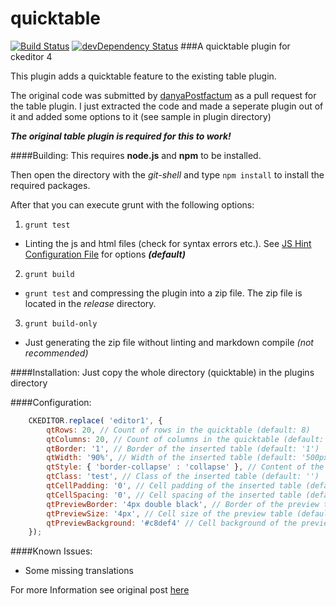 quicktable
==========
[![Build Status](https://travis-ci.org/ufdada/quicktable.svg?branch=master)](https://travis-ci.org/ufdada/quicktable)
[![devDependency Status](https://david-dm.org/ufdada/quicktable/dev-status.svg)](https://david-dm.org/ufdada/quicktable#info=devDependencies)
###A quicktable plugin for ckeditor 4

This plugin adds a quicktable feature to the existing table plugin.

The original code was submitted by [danyaPostfactum](https://github.com/danyaPostfactum) as a pull request for the table plugin. 
I just extracted the code and made a seperate plugin out of it and added some options to it (see sample in plugin directory)

__*The original table plugin is required for this to work!*__

####Building:
This requires **node.js** and **npm** to be installed.

Then open the directory with the *git-shell* and type `npm install` to install the required packages.

After that you can execute grunt with the following options:

1. `grunt test`
 - Linting the js and html files (check for syntax errors etc.). See [JS Hint Configuration File](https://raw.githubusercontent.com/ufdada/quicktable/master/.jshintrc) for options __*(default)*__
2. `grunt build`
 - `grunt test` and compressing the plugin into a zip file. The zip file is located in the *release* directory.
3. `grunt build-only`
 - Just generating the zip file without linting and markdown compile *(not recommended)*

####Installation:
Just copy the whole directory (quicktable) in the plugins directory

####Configuration:

```javascript
	CKEDITOR.replace( 'editor1', {
		qtRows: 20, // Count of rows in the quicktable (default: 8)
		qtColumns: 20, // Count of columns in the quicktable (default: 10)
		qtBorder: '1', // Border of the inserted table (default: '1')
		qtWidth: '90%', // Width of the inserted table (default: '500px')
		qtStyle: { 'border-collapse' : 'collapse' }, // Content of the style-attribute of the inserted table (default: null)
		qtClass: 'test', // Class of the inserted table (default: '')
		qtCellPadding: '0', // Cell padding of the inserted table (default: '1')
		qtCellSpacing: '0', // Cell spacing of the inserted table (default: '1')
		qtPreviewBorder: '4px double black', // Border of the preview table (default: '1px solid #aaa')
		qtPreviewSize: '4px', // Cell size of the preview table (default: '14px')
		qtPreviewBackground: '#c8def4' // Cell background of the preview table on hover (default: '#e5e5e5')
	});
```

####Known Issues:
- Some missing translations

For more Information see original post [here](https://github.com/ckeditor/ckeditor-dev/pull/92)
